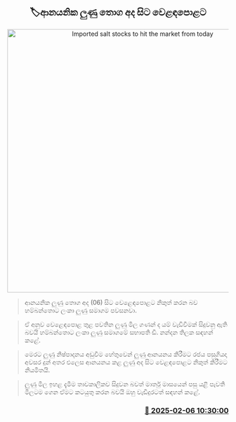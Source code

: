 <p align='center'><b><h2 align='center' title='Imported salt stocks to hit the market from today'>🏷ආනයනික ලුණු තොග අද සිට වෙළඳපොළට</h2></b></p>
<p align='center'><img src='https://helakuru.sgp1.cdn.digitaloceanspaces.com/esana/images/lib/solt-tt.jpg' width='600' alt='Imported salt stocks to hit the market from today'></p>

> ආනයනික ලුණු තොග අද (06) සිට වෙළෙඳපොළට නිකුත් කරන බව හම්බන්තොට ලංකා ලුණු සමාගම පවසනවා.

> ඒ අනුව වෙළෙඳපොළ තුළ පවතින ලුණු මිල ගණන් ද යම් වැඩිවීමක් සිදුවනු ඇති බවයි හම්බන්තොට ලංකා ලුණු සමාගමේ සභාපති ඩී. නන්දන තිලක සඳහන් කළේ.

> මෙරට ලුණු නිෂ්පාදනය අඩුවීම හේතුවෙන් ලුණු ආනයනය කිරීමට රජය පසුගියදා අවසර දුන් අතර එලෙස ආනයනය කළ ලුණු අද සිට වෙළඳපොළට නිකුත් කිරීමට නියමිතයි.

> ලුණු මිල ඉහළ දැමීම තාවකාලිකව සිදුවන බවත් මාර්තු මාසයෙන් පසු යළි පැවති මිලටම ගෙන ඒමට කටයුතු කරන බවයි ඔහු වැඩිදුරටත් සඳහන් කළේ.



<h3 align='right'><a href='https://www.helakuru.lk/esana/p/107214/'>📅 2025-02-06 10:30:00</a></h3>
